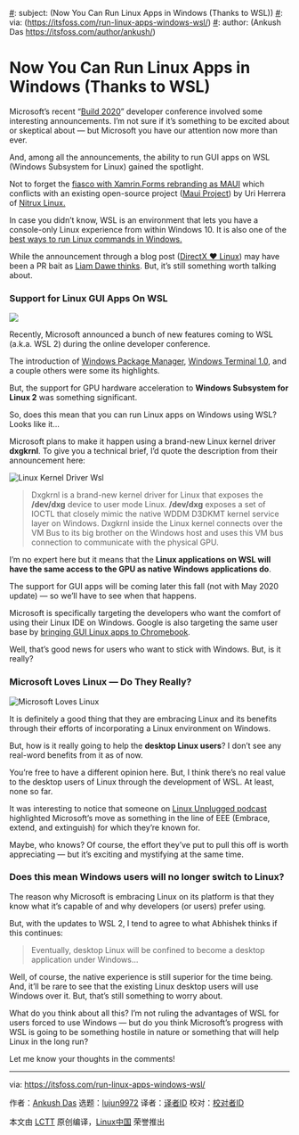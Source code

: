 [#]: collector: (lujun9972)
[#]: translator: ( )
[#]: reviewer: ( )
[#]: publisher: ( )
[#]: url: ( )
[#]: subject: (Now You Can Run Linux Apps in Windows (Thanks to WSL))
[#]: via: (https://itsfoss.com/run-linux-apps-windows-wsl/)
[#]: author: (Ankush Das https://itsfoss.com/author/ankush/)

Now You Can Run Linux Apps in Windows (Thanks to WSL)
======

Microsoft’s recent “[Build 2020][1]” developer conference involved some interesting announcements. I’m not sure if it’s something to be excited about or skeptical about — but Microsoft you have our attention now more than ever.

And, among all the announcements, the ability to run GUI apps on WSL (Windows Subsystem for Linux) gained the spotlight.

Not to forget the [fiasco with Xamrin.Forms rebranding as MAUI][2] which conflicts with an existing open-source project ([Maui Project][3]) by Uri Herrera of [Nitrux Linux.][4]

In case you didn’t know, WSL is an environment that lets you have a console-only Linux experience from within Windows 10. It is also one of the [best ways to run Linux commands in Windows.][5]

While the announcement through a blog post ([DirectX ❤ Linux][6]) may have been a PR bait as [Liam Dawe thinks][7]. But, it’s still something worth talking about.

### Support for Linux GUI Apps On WSL

![][8]

Recently, Microsoft announced a bunch of new features coming to WSL (a.k.a. WSL 2) during the online developer conference.

The introduction of [Windows Package Manager][9], [Windows Terminal 1.0][10], and a couple others were some its highlights.

But, the support for GPU hardware acceleration to **Windows Subsystem for Linux 2** was something significant.

So, does this mean that you can run Linux apps on Windows using WSL? Looks like it…

Microsoft plans to make it happen using a brand-new Linux kernel driver **dxgkrnl**. To give you a technical brief, I’d quote the description from their announcement here:

![Linux Kernel Driver Wsl][11]

> Dxgkrnl is a brand-new kernel driver for Linux that exposes the **/dev/dxg** device to user mode Linux. **/dev/dxg** exposes a set of IOCTL that closely mimic the native WDDM D3DKMT kernel service layer on Windows. Dxgkrnl inside the Linux kernel connects over the VM Bus to its big brother on the Windows host and uses this VM bus connection to communicate with the physical GPU.

I’m no expert here but it means that the **Linux applications on WSL will have the same access to the GPU as native Windows applications do**.

The support for GUI apps will be coming later this fall (not with May 2020 update) — so we’ll have to see when that happens.

Microsoft is specifically targeting the developers who want the comfort of using their Linux IDE on Windows. Google is also targeting the same user base by [bringing GUI Linux apps to Chromebook][12].

Well, that’s good news for users who want to stick with Windows. But, is it really?

### Microsoft Loves Linux — Do They Really?

![Microsoft Loves Linux][13]

It is definitely a good thing that they are embracing Linux and its benefits through their efforts of incorporating a Linux environment on Windows.

But, how is it really going to help the **desktop Linux users**? I don’t see any real-word benefits from it as of now.

You’re free to have a different opinion here. But, I think there’s no real value to the desktop users of Linux through the development of WSL. At least, none so far.

It was interesting to notice that someone on [Linux Unplugged podcast][14] highlighted Microsoft’s move as something in the line of EEE (Embrace, extend, and extinguish) for which they’re known for.

Maybe, who knows? Of course, the effort they’ve put to pull this off is worth appreciating — but it’s exciting and mystifying at the same time.

### Does this mean Windows users will no longer switch to Linux?

The reason why Microsoft is embracing Linux on its platform is that they know what it’s capable of and why developers (or users) prefer using.

But, with the updates to WSL 2, I tend to agree to what Abhishek thinks if this continues:

> Eventually, desktop Linux will be confined to become a desktop application under Windows…

Well, of course, the native experience is still superior for the time being. And, it’ll be rare to see that the existing Linux desktop users will use Windows over it. But, that’s still something to worry about.

What do you think about all this? I’m not ruling the advantages of WSL for users forced to use Windows — but do you think Microsoft’s progress with WSL is going to be something hostile in nature or something that will help Linux in the long run?

Let me know your thoughts in the comments!

--------------------------------------------------------------------------------

via: https://itsfoss.com/run-linux-apps-windows-wsl/

作者：[Ankush Das][a]
选题：[lujun9972][b]
译者：[译者ID](https://github.com/译者ID)
校对：[校对者ID](https://github.com/校对者ID)

本文由 [LCTT](https://github.com/LCTT/TranslateProject) 原创编译，[Linux中国](https://linux.cn/) 荣誉推出

[a]: https://itsfoss.com/author/ankush/
[b]: https://github.com/lujun9972
[1]: https://news.microsoft.com/build2020/
[2]: https://itsfoss.com/microsoft-maui-kde-row/
[3]: https://mauikit.org/
[4]: https://itsfoss.com/nitrux-linux/
[5]: https://itsfoss.com/run-linux-commands-in-windows/
[6]: https://devblogs.microsoft.com/directx/directx-heart-linux/
[7]: https://www.gamingonlinux.com/2020/05/microsoft-build-directx-and-linux-plus-more
[8]: https://i0.wp.com/itsfoss.com/wp-content/uploads/2020/05/Linux-GUI-app-Windows-WSL.png?ssl=1
[9]: https://devblogs.microsoft.com/commandline/windows-package-manager-preview/
[10]: https://devblogs.microsoft.com/commandline/windows-terminal-1-0/
[11]: https://i0.wp.com/itsfoss.com/wp-content/uploads/2020/05/linux-kernel-driver-wsl.png?ssl=1
[12]: https://itsfoss.com/linux-apps-chromebook/
[13]: https://i0.wp.com/itsfoss.com/wp-content/uploads/2020/05/microsoft-loves-linux.jpg?ssl=1
[14]: https://linuxunplugged.com/354
